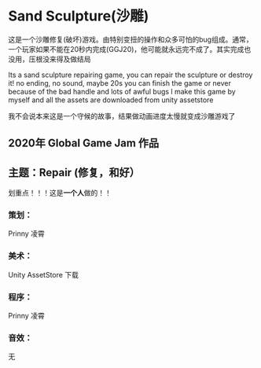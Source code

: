 # Sand Sculpture(沙雕)

这是一个沙雕修复(破坏)游戏。由特别变扭的操作和众多可怕的bug组成。通常，一个玩家如果不能在20秒内完成(GGJ20)，他可能就永远完不成了。其实完成也没用，压根没来得及做结局

Its a sand sculpture repairing game, you can repair the sculpture or destroy it! no ending, no sound, maybe 20s you can finish the game or never because of the bad handle and lots of awful bugs l make this game by myself and all the assets are downloaded from unity assetstore

我不会说本来这是一个守候的故事，结果做动画进度太慢就变成沙雕游戏了

## 2020年 Global Game Jam 作品
## 主题：Repair (修复，和好）

划重点！！！这是**一个人**做的！！

### 策划：
Prinny 凌霄
### 美术：
Unity AssetStore 下载
### 程序：
Prinny 凌霄
### 音效：
无

